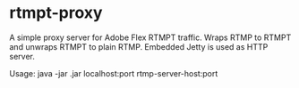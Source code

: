 rtmpt-proxy
===========

A simple proxy server for Adobe Flex RTMPT traffic. Wraps RTMP to RTMPT and unwraps RTMPT to plain RTMP.
Embedded Jetty is used as HTTP server. 

Usage: java -jar <jar-file-with-dependencies>.jar localhost:port rtmp-server-host:port 
